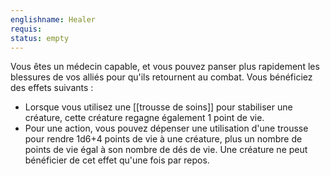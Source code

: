 ```yaml
---
englishname: Healer
requis:
status: empty
---
```

Vous êtes un médecin capable, et vous pouvez panser plus rapidement les blessures de vos alliés pour qu'ils retournent au combat. Vous bénéficiez des effets suivants :

 - Lorsque vous utilisez une [[trousse de soins]] pour stabiliser une créature, cette créature regagne également 1 point de vie.
 - Pour une action, vous pouvez dépenser une utilisation d'une trousse pour rendre 1d6+4 points de vie à une créature, plus un nombre de points de vie égal à son nombre de dés de vie. Une créature ne peut bénéficier de cet effet qu'une fois par repos.
